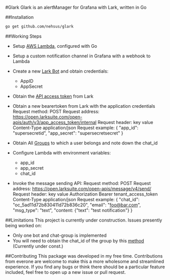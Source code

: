 #Glark
Glark is an alertManager for Grafana with Lark, written in Go

##Installation
```bash
go get github.com/nehsus/glark
```
##Working Steps

 * Setup [AWS Lambda](https://aws.amazon.com/lambda/), configured with Go

 * Setup a custom notification channel in Grafana with a webhook to Lambda

 * Create a new [Lark Bot](https://open.larksuite.com/document/uMDNxEjLzQTMx4yM0ETM/uUjMyEjL1IjMx4SNyITM) and obtain credentials: 
    - AppID
    - AppSecret

 * Obtain the [API access token](https://open.larksuite.com/document/uMzMyEjLzMjMx4yMzITM/ukjMyEjL5IjMx4SOyITM) from Lark

 * Obtain a new bearertoken from Lark with the application credentials
Request method: POST
Request address: https://open.larksuite.com/open-apis/auth/v3/app_access_token/internal
Request header:
key	value
Content-Type	application/json
Request example:
{
    "app_id": "supersecretid",
    "app_secret": "supersecretsecret"
}

 * Obtain All [Groups](https://open.larksuite.com/document/uMzMyEjLzMjMx4yMzITM/uYjMxUjL2ITM14iNyETN) to which a user belongs and note down the chat_id

 * Configure Lambda with environment variables:
    - app_id
    - app_secret
    - chat_id

 * Invoke the message sending API:
Request method: POST
Request address: https://open.larksuite.com/open-apis/message/v4/send/
Request header:
key	value
Authorization	Bearer tenant_access_token
Content-Type	application/json
Request example:
{
   "chat_id": "oc_5ad11d72b830411d72b836c20",
   "email": "foo@bar.com",
   "msg_type": "text",
   "content: {"text": "test notification"}
}

##Limitations
This project is currently under construction. Issues presently being worked on:
 
 * Only one bot and chat-group is implemented
 * You will need to obtain the chat_id of the group by this [method](https://open.larksuite.com/document/uMzMyEjLzMjMx4yMzITM/uETM1EjLxETNx4SMxUTM) (Currently under const.)

##Contributing
This package was developed in my free time. Contributions from everone are welcome to make this a more wholesome and streamlined experience. If you find any bugs or think there should be a particular feature included, feel free to open up a new issue or pull request.
